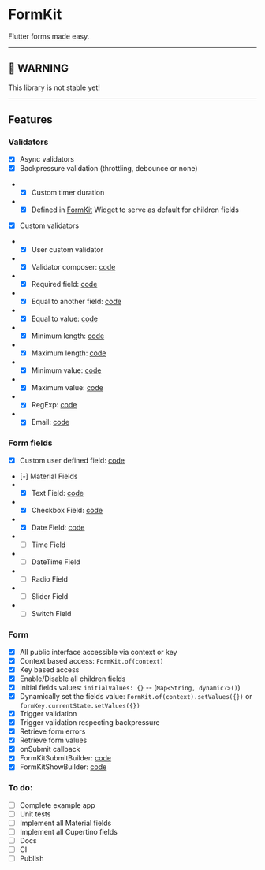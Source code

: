 # FormKit

Flutter forms made easy.

---
## **🚧 WARNING**

This library is not stable yet!

---

## Features

### Validators

- [x] Async validators
- [x] Backpressure validation (throttling, debounce or none)
- - [x] Custom timer duration
- - [x] Defined in [FormKit](./packages/formkit/lib/src/formkit.dart) Widget to serve as default for children fields
- [x] Custom validators
- - [x] User custom validator
- - [x] Validator composer: [code](./packages/formkit/lib/src/validators/formkit_validator_composer.dart)
- - [x] Required field: [code](./packages/formkit/lib/src/validators/formkit_required_validator.dart)
- - [x] Equal to another field: [code](./packages/formkit/lib/src/validators/formkit_equal_field_validator.dart)
- - [x] Equal to value: [code](./packages/formkit/lib/src/validators/formkit_equal_validator.dart)
- - [x] Minimum length: [code](./packages/formkit/lib/src/validators/formkit_min_length_validator.dart)
- - [x] Maximum length: [code](./packages/formkit/lib/src/validators/formkit_max_length_validator.dart)
- - [x] Minimum value: [code](./packages/formkit/lib/src/validators/formkit_min_validator.dart)
- - [x] Maximum value: [code](./packages/formkit/lib/src/validators/formkit_max_validator.dart)
- - [x] RegExp: [code](./packages/formkit/lib/src/validators/formkit_match_validator.dart)
- - [x] Email: [code](./packages/formkit/lib/src/validators/formkit_email_validator.dart)

### Form fields

- [x] Custom user defined field: [code](./packages/formkit/lib/src/fields/formkit_field.dart)
- [-] Material Fields
- - [x] Text Field: [code](./packages/formkit/lib/src/fields/formkit_text_field.dart)
- - [x] Checkbox Field: [code](./packages/formkit/lib/src/fields/formkit_checkbox_field.dart)
- - [x] Date Field: [code](./packages/formkit/lib/src/fields/formkit_date_field.dart)
- - [ ] Time Field
- - [ ] DateTime Field
- - [ ] Radio Field
- - [ ] Slider Field
- - [ ] Switch Field

### Form

- [x] All public interface accessible via context or key
- [x] Context based access: ```FormKit.of(context)```
- [x] Key based access
- [x] Enable/Disable all children fields
- [x] Initial fields values: `initialValues: {}` -- (`Map<String, dynamic?>()`)
- [x] Dynamically set the fields value: `FormKit.of(context).setValues({})` or `formKey.currentState.setValues({})`
- [x] Trigger validation
- [x] Trigger validation respecting backpressure
- [x] Retrieve form errors
- [x] Retrieve form values
- [x] onSubmit callback
- [x] FormKitSubmitBuilder: [code](./packages/formkit/lib/src/widgets/formkit_submit_builder.dart)
- [x] FormKitShowBuilder: [code](./packages/formkit/lib/src/widgets/formkit_show_builder.dart)

### To do:

- [ ] Complete example app
- [ ] Unit tests
- [ ] Implement all Material fields
- [ ] Implement all Cupertino fields
- [ ] Docs
- [ ] CI
- [ ] Publish
